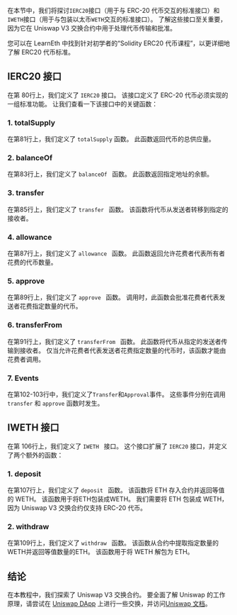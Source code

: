 在本节中，我们将探讨`IERC20`接口（用于与 ERC-20 代币交互的标准接口）和`IWETH`接口（用于与包装以太币`WETH`交互的标准接口）。 了解这些接口至关重要，因为它在 Uniswap V3 交换合约中用于处理代币传输和批准。

您可以在 LearnEth 中找到针对初学者的“Solidity ERC20 代币课程”，以更详细地了解 ERC20 代币标准。

## IERC20 接口

在第 80行上，我们定义了 `IERC20` 接口。 该接口定义了 ERC-20 代币必须实现的一组标准功能。 让我们查看一下该接口中的关键函数：

### 1. totalSupply

在第81行上，我们定义了 `totalSupply` 函数。 此函数返回代币的总供应量。

### 2. balanceOf

在第83行上，我们定义了 `balanceOf ` 函数。 此函数返回指定地址的余额。

### 3. transfer

在第85行上，我们定义了 `transfer ` 函数。 该函数将代币从发送者转移到指定的接收者。

### 4. allowance

在第87行上，我们定义了 `allowance ` 函数。 此函数返回允许花费者代表所有者花费的代币数量。

### 5. approve

在第89行上，我们定义了 `approve ` 函数。 调用时，此函数会批准花费者代表发送者花费指定数量的代币。

### 6. transferFrom

在第91行上，我们定义了 `transferFrom ` 函数。 此函数将代币从指定的发送者传输到接收者。 仅当允许花费者代表发送者花费指定数量的代币时，该函数才能由花费者调用。

### 7. Events

在第102-103行中，我们定义了`Transfer`和`Approval`事件。 这些事件分别在调用 `transfer` 和 `approve` 函数时发生。

## IWETH 接口

在第 106行上，我们定义了 `IWETH ` 接口。 这个接口扩展了 `IERC20` 接口，并定义了两个额外的函数：

### 1. deposit

在第107行上，我们定义了 `deposit ` 函数。 该函数将 ETH 存入合约并返回等值的 WETH。 该函数用于将ETH包装成WETH。
我们需要将 ETH 包装成 WETH，因为 Uniswap V3 交换合约仅支持 ERC-20 代币。

### 2. withdraw

在第109行上，我们定义了 `withdraw ` 函数。 该函数从合约中提取指定数量的WETH并返回等值数量的ETH。 该函数用于将 WETH 解包为 ETH。

## 结论

在本教程中，我们探索了 Uniswap V3 交换合约。  要全面了解 Uniswap 的工作原理，请尝试在 <a href="https://app.uniswap.org/" target="_blank">Uniswap DApp</a> 上进行一些交换，并访问<a href="https://docs.uniswap.org/" target="_blank">Uniswap 文档</a>。
